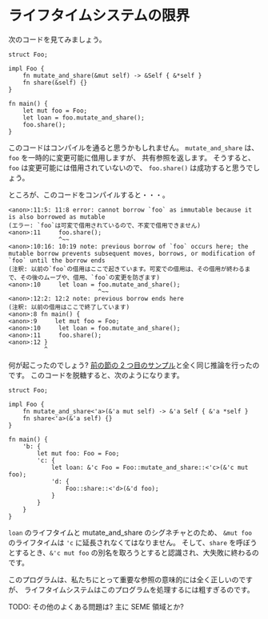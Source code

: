 <!--
# Limits of Lifetimes
-->

# ライフタイムシステムの限界

<!--
Given the following code:
-->

次のコードを見てみましょう。

```rust,ignore
struct Foo;

impl Foo {
    fn mutate_and_share(&mut self) -> &Self { &*self }
    fn share(&self) {}
}

fn main() {
    let mut foo = Foo;
    let loan = foo.mutate_and_share();
    foo.share();
}
```

<!--
One might expect it to compile. We call `mutate_and_share`, which mutably borrows
`foo` temporarily, but then returns only a shared reference. Therefore we
would expect `foo.share()` to succeed as `foo` shouldn't be mutably borrowed.
-->

このコードはコンパイルを通ると思うかもしれません。
`mutate_and_share` は、`foo` を一時的に変更可能に借用しますが、
共有参照を返します。
そうすると、`foo` は変更可能には借用されていないので、
`foo.share()` は成功すると思うでしょう。

<!--
However when we try to compile it:
-->

ところが、このコードをコンパイルすると・・・。

```text
<anon>:11:5: 11:8 error: cannot borrow `foo` as immutable because it is also borrowed as mutable
(エラー: `foo`は可変で借用されているので、不変で借用できません)
<anon>:11     foo.share();
              ^~~
<anon>:10:16: 10:19 note: previous borrow of `foo` occurs here; the mutable borrow prevents subsequent moves, borrows, or modification of `foo` until the borrow ends
(注釈: 以前の`foo`の借用はここで起きています。可変での借用は、その借用が終わるまで、その後のムーブや、借用、`foo`の変更を防ぎます)
<anon>:10     let loan = foo.mutate_and_share();
                         ^~~
<anon>:12:2: 12:2 note: previous borrow ends here
(注釈: 以前の借用はここで終了しています)
<anon>:8 fn main() {
<anon>:9     let mut foo = Foo;
<anon>:10     let loan = foo.mutate_and_share();
<anon>:11     foo.share();
<anon>:12 }
          ^
```

<!--
What happened? Well, we got the exact same reasoning as we did for
[Example 2 in the previous section][ex2]. We desugar the program and we get
the following:
-->

何が起こったのでしょう?
[前の節の 2 つ目のサンプル][ex2]と全く同じ推論を行ったのです。
このコードを脱糖すると、次のようになります。

```rust,ignore
struct Foo;

impl Foo {
    fn mutate_and_share<'a>(&'a mut self) -> &'a Self { &'a *self }
    fn share<'a>(&'a self) {}
}

fn main() {
	'b: {
    	let mut foo: Foo = Foo;
    	'c: {
    		let loan: &'c Foo = Foo::mutate_and_share::<'c>(&'c mut foo);
    		'd: {
    			Foo::share::<'d>(&'d foo);
    		}
    	}
    }
}
```

<!--
The lifetime system is forced to extend the `&mut foo` to have lifetime `'c`,
due to the lifetime of `loan` and mutate_and_share's signature. Then when we
try to call `share`, and it sees we're trying to alias that `&'c mut foo` and
blows up in our face!
-->

`loan` のライフタイムと mutate_and_share のシグネチャとのため、
`&mut foo` のライフタイムは `'c` に延長されなくてはなりません。
そして、`share` を呼ぼうとするとき、`&'c mut foo` の別名を取ろうとすると認識され、大失敗に終わるのです。

<!--
This program is clearly correct according to the reference semantics we actually
care about, but the lifetime system is too coarse-grained to handle that.
-->

このプログラムは、私たちにとって重要な参照の意味的には全く正しいのですが、
ライフタイムシステムはこのプログラムを処理するには粗すぎるのです。

<!--
TODO: other common problems? SEME regions stuff, mostly?
-->

TODO: その他のよくある問題は? 主に SEME 領域とか?


[ex2]: lifetimes.html#例可変リファレンスの別名付け
